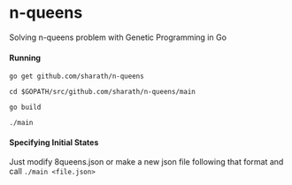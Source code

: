 # n-queens
Solving n-queens problem with Genetic Programming in Go

#### Running
`go get github.com/sharath/n-queens`

`cd $GOPATH/src/github.com/sharath/n-queens/main`

`go build`

`./main`

#### Specifying Initial States
Just modify 8queens.json or make a new json file following that format and call
`./main <file.json>`
